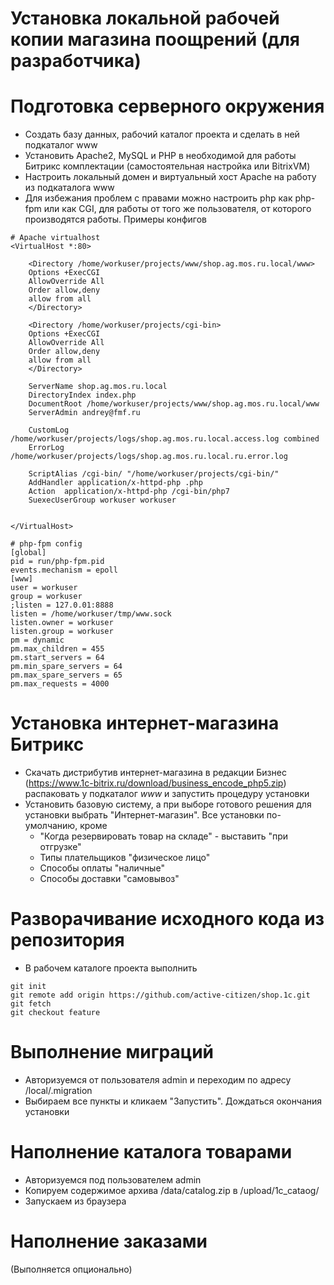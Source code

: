 Установка локальной рабочей копии магазина поощрений (для разработчика)
=====================

# Подготовка серверного окружения

+ Создать базу данных, рабочий каталог проекта и сделать в ней подкаталог www
+ Установить Apache2, MySQL и PHP в необходимой для работы Битрикс комплектации
(самостоятельная настройка или BitrixVM)
+ Настроить локальный домен и виртуальный хост Apache на работу из подкаталога
www
+ Для избежания проблем с правами можно настроить php как php-fpm или как CGI,
для работы от того же пользователя, от которого производятся работы. Примеры
конфигов
```
# Apache virtualhost
<VirtualHost *:80>

    <Directory /home/workuser/projects/www/shop.ag.mos.ru.local/www>
    Options +ExecCGI
    AllowOverride All
    Order allow,deny
    allow from all
    </Directory>

    <Directory /home/workuser/projects/cgi-bin>
    Options +ExecCGI
    AllowOverride All
    Order allow,deny
    allow from all
    </Directory>

    ServerName shop.ag.mos.ru.local
    DirectoryIndex index.php
    DocumentRoot /home/workuser/projects/www/shop.ag.mos.ru.local/www
    ServerAdmin andrey@fmf.ru

    CustomLog /home/workuser/projects/logs/shop.ag.mos.ru.local.access.log combined
    ErrorLog /home/workuser/projects/logs/shop.ag.mos.ru.local.ru.error.log

    ScriptAlias /cgi-bin/ "/home/workuser/projects/cgi-bin/"
    AddHandler application/x-httpd-php .php
    Action  application/x-httpd-php /cgi-bin/php7
    SuexecUserGroup workuser workuser


</VirtualHost>

```
```
# php-fpm config
[global]
pid = run/php-fpm.pid
events.mechanism = epoll
[www]
user = workuser
group = workuser
;listen = 127.0.01:8888 
listen = /home/workuser/tmp/www.sock
listen.owner = workuser
listen.group = workuser
pm = dynamic
pm.max_children = 455
pm.start_servers = 64
pm.min_spare_servers = 64
pm.max_spare_servers = 65
pm.max_requests = 4000

```

# Установка интернет-магазина Битрикс

+ Скачать дистрибутив интернет-магазина в редакции Бизнес
(https://www.1c-bitrix.ru/download/business_encode_php5.zip) распаковать у
подкаталог *www* и запустить процедуру установки
+ Установить базовую систему, а при выборе готового решения для установки
выбрать "Интернет-магазин". Все установки по-умолчанию, кроме 
    - "Когда резервировать товар на складе" - выставить "при отгрузке"
    - Типы плательщиков "физическое лицо"
    - Способы оплаты "наличные"
    - Способы доставки "самовывоз"

# Разворачивание исходного кода из репозитория

+ В рабочем каталоге проекта выполнить
```
git init
git remote add origin https://github.com/active-citizen/shop.1c.git
git fetch
git checkout feature
```

# Выполнение миграций
+ Авторизуемся от пользователя admin и переходим по адресу /local/.migration
+ Выбираем все пункты и кликаем "Запустить". Дождаться окончания установки

# Наполнение каталога товарами
+ Авторизуемся под пользователем admin
+ Копируем содержимое архива /data/catalog.zip в /upload/1c_cataog/
+ Запускаем из браузера 

# Наполнение заказами
(Выполняется опционально)




